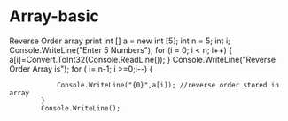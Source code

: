# Array-basic
Reverse Order array print
            int [] a = new int [5];
            int n = 5;
            int i;
            Console.WriteLine("Enter 5 Numbers");
            for (i = 0; i < n; i++)
            {       
               a[i]=Convert.ToInt32(Console.ReadLine()); 
            }
            Console.WriteLine("Reverse Order Array is");
            for ( i= n-1; i >=0;i--)
            {
                
                Console.WriteLine("{0}",a[i]); //reverse order stored in array
            }
            Console.WriteLine();
      
 
